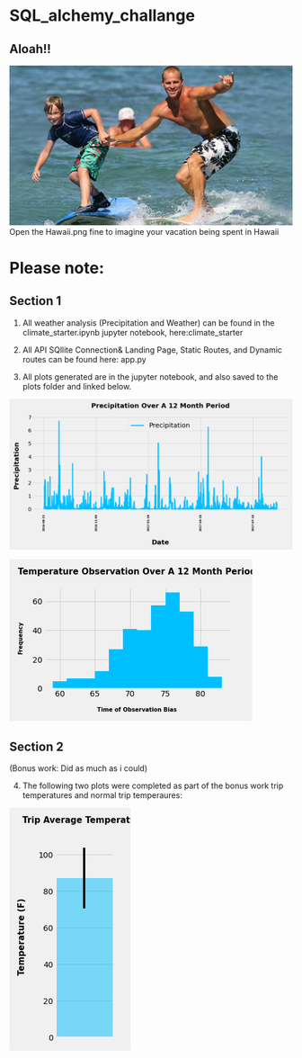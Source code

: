 # SQL_alchemy_challange

## Aloah!!
![](Hawaii.png)
Open the Hawaii.png fine to imagine your vacation being spent in Hawaii

# Please note:

## Section 1
1. All weather analysis (Precipitation and Weather) can be found in the climate_starter.ipynb jupyter notebook, here:climate_starter

2. All API SQllite Connection& Landing Page, Static Routes, and Dynamic routes can be found here: app.py

3. All plots generated are in the jupyter notebook, and also saved to the plots folder and linked below.


![](GRAPH_1_PRCP_OVER_LAST_12_MONTHS_.png)

![](GRAPH_2_TOBS_OVER_12_MONTHS_.png)


## Section 2
(Bonus work: Did as much as i could)

4. The following two plots were completed as part of the bonus work trip temperatures and normal trip temperaures:

![](GRAPH_3_TRIP_AVERAGE_TEMPERATURE_.png) 

